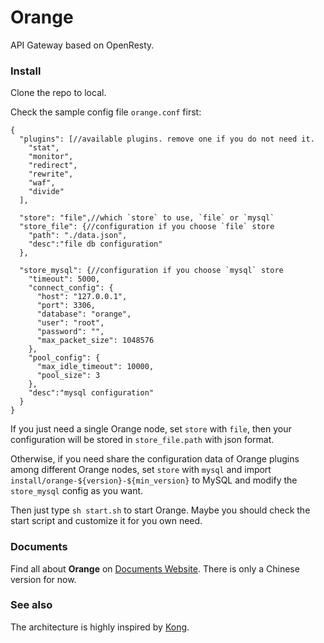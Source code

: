 # Orange

API Gateway based on OpenResty.


### Install

Clone the repo to local.

Check the sample config file `orange.conf` first:

```
{
  "plugins": [//available plugins. remove one if you do not need it.
    "stat",
    "monitor",
    "redirect",
    "rewrite",
    "waf",
    "divide"
  ],

  "store": "file",//which `store` to use, `file` or `mysql`
  "store_file": {//configuration if you choose `file` store
    "path": "./data.json",
    "desc":"file db configuration"
  },

  "store_mysql": {//configuration if you choose `mysql` store
    "timeout": 5000,
    "connect_config": {
      "host": "127.0.0.1",
      "port": 3306,
      "database": "orange",
      "user": "root",
      "password": "",
      "max_packet_size": 1048576
    },
    "pool_config": {
      "max_idle_timeout": 10000,
      "pool_size": 3
    },
    "desc":"mysql configuration"
  }
}
```

If you just need a single Orange node, set `store` with `file`, then your configuration will be stored in `store_file.path` with json format.

Otherwise, if you need share the configuration data of Orange plugins among different Orange nodes, set `store` with `mysql` and import `install/orange-${version}-${min_version}` to MySQL 
and modify the `store_mysql` config as you want.

Then just type `sh start.sh` to start Orange. Maybe you should check the start script and customize it for you own need.


### Documents

Find all about **Orange** on [Documents Website](http://orange.sumory.com/docs). There is only a Chinese version for now.


### See also

The architecture is highly inspired by [Kong](https://github.com/Mashape/kong).